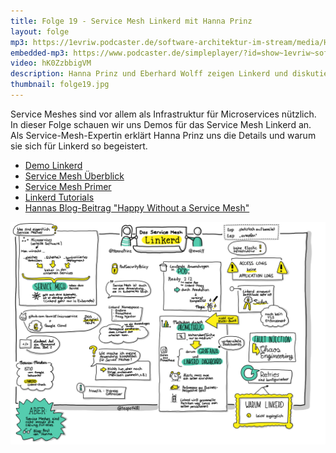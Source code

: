 ```yaml
---
title: Folge 19 - Service Mesh Linkerd mit Hanna Prinz
layout: folge
mp3: https://1evriw.podcaster.de/software-architektur-im-stream/media/HannaPrinz.mp3
embedded-mp3: https://www.podcaster.de/simpleplayer/?id=show~1evriw~software-architektur-im-stream~pod-7d856893bbd314ca29483cd924&v=1619090765
video: hK0ZzbbigVM
description: Hanna Prinz und Eberhard Wolff zeigen Linkerd und diskutieren Service Meshes
thumbnail: folge19.jpg
---
```


Service Meshes sind vor allem als Infrastruktur für Microservices
nützlich. In dieser Folge schauen wir uns Demos für das Service Mesh
Linkerd an. Als Service-Mesh-Expertin erklärt Hanna Prinz uns die
Details und warum sie sich für Linkerd so begeistert.

* [Demo Linkerd](https://github.com/ewolff/microservice-linkerd)
* [Service Mesh Überblick](https://servicemesh.es/)
* [Service Mesh Primer](https://leanpub.com/service-mesh-primer)
* [Linkerd Tutorials](https://linkerd.io/2/tasks/)
* [Hannas Blog-Beitrag "Happy Without a Service Mesh"](https://www.innoq.com/en/blog/happy-without-a-service-mesh/)

![Sketchnote](/sketchnotes/folge19.png "Sketchnote")
